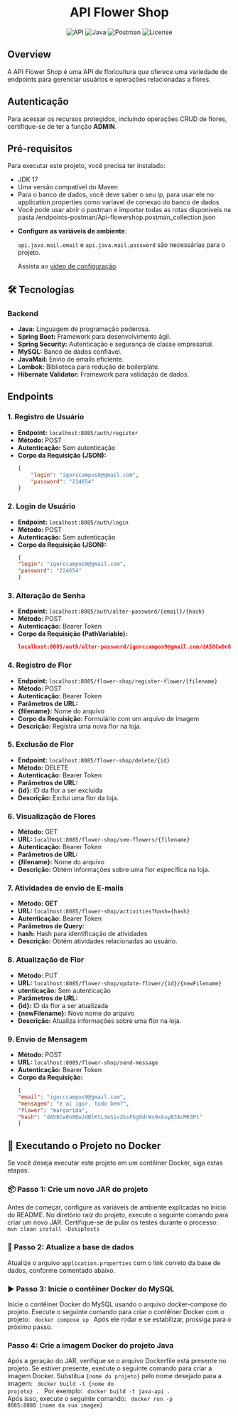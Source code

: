 <div align="center">

# API Flower Shop

![API](https://img.shields.io/badge/API-Flower%20Shop-green)
![Java](https://img.shields.io/badge/Java-17-orange)
![Postman](https://img.shields.io/badge/Postman-0290fcf9--6615--4929--9482--3d6375ae110e-blue)
![License](https://img.shields.io/badge/License-MIT-blue)
</div>

## Overview
A API Flower Shop é uma API de floricultura que oferece uma variedade de endpoints para gerenciar usuários e operações relacionadas a flores.

## Autenticação
Para acessar os recursos protegidos, incluindo operações CRUD de flores, certifique-se de ter a função **ADMIN**.

## Pré-requisitos

Para executar este projeto, você precisa ter instalado:

- JDK 17
- Uma versão compatível do Maven
- Para o banco de dados, você deve saber o seu ip, para usar ele no application.properties como variavel de conexao do banco de dados
- Você pode usar abrir o postman e importar todas as rotas disponiveis na pasta /endpoints-postman/Api-flowershop.postman_collection.json
- <p><strong>Configure as variáveis de ambiente</strong>:</p>
  <p><code>api.java.mail.email</code> e <code>api.java.mail.password</code> são necessárias para o projeto.</p>
  <p>Assista ao <a href="https://www.youtube.com/watch?v=bK5j-GDhq8M&feature=youtu.be">vídeo de configuração</a>.</p>


## 🛠️ Tecnologias

### Backend

- **Java:** Linguagem de programação poderosa.
- **Spring Boot:** Framework para desenvolvimento ágil.
- **Spring Security:** Autenticação e segurança de classe empresarial.
- **MySQL:** Banco de dados confiável.
- **JavaMail:** Envio de emails eficiente.
- **Lombok:** Biblioteca para redução de boilerplate.
- **Hibernate Validator:** Framework para validação de dados.

## Endpoints

### 1. Registro de Usuário

- **Endpoint:** `localhost:8085/auth/register`
- **Método:** POST
- **Autenticação:** Sem autenticação
- **Corpo da Requisição (JSON):**
  ```json
  {
      "login": "igorccampos9@gmail.com",
      "password": "224654"
  }

### 2. Login de Usuário

- **Endpoint:** `localhost:8085/auth/login`
- **Método:** POST
- **Autenticação:** Sem autenticação
- **Corpo da Requisição (JSON):**
  ```json
  {
  "login": "igorccampos9@gmail.com",
  "password": "224654"
  }

### 3. Alteração de Senha

- **Endpoint:** `localhost:8085/auth/alter-password/{email}/{hash}`
- **Método:** POST
- **Autenticação:** Bearer Token
- **Corpo da Requisição (PathVariable):**
  ```json
  localhost:8085/auth/alter-password/igorccampos9@gmail.com/dA58Cw0n8EwJdBlKtL3eSiv2ksFbg9drWx9xkuyB3AcMR3Pt

### 4. Registro de Flor

- **Endpoint:** `localhost:8085/flower-shop/register-flower/{filename}`
- **Método:** POST
- **Autenticação:** Bearer Token
- **Parâmetros de URL:**
- **{filename}:** Nome do arquivo
- **Corpo da Requisição:** Formulário com um arquivo de imagem
- **Descrição:** Registra uma nova flor na loja.

### 5. Exclusão de Flor

- **Endpoint:** `localhost:8085/flower-shop/delete/{id}`
- **Método:** DELETE
- **Autenticação:** Bearer Token
- **Parâmetros de URL:**
- **{id}:** ID da flor a ser excluída
- **Descrição:** Exclui uma flor da loja.

### 6. Visualização de Flores
- **Método:** GET
- **URL:** `localhost:8085/flower-shop/see-flowers/{filename}`
- **Autenticação:** Bearer Token
- **Parâmetros de URL:**
- **{filename}:** Nome do arquivo
- **Descrição:** Obtém informações sobre uma flor específica na loja.

### 7. Atividades de envio de E-mails
- **Método:** **GET**
- **URL:** `localhost:8085/flower-shop/activities?hash={hash}`
- **Autenticação:** Bearer Token
- **Parâmetros de Query:**
- **hash:** Hash para identificação de atividades
- **Descrição:** Obtém atividades relacionadas ao usuário.

### 8. Atualização de Flor
- **Método:** PUT
- **URL:** `localhost:8085/flower-shop/update-flower/{id}/{newFilename}`
- **utenticação:** Sem autenticação
- **Parâmetros de URL:**
- **{id}:** ID da flor a ser atualizada
- **{newFilename}:** Novo nome do arquivo
- **Descrição:** Atualiza informações sobre uma flor na loja.

### 9. Envio de Mensagem
- **Método:** POST
- **URL:** `localhost:8085/flower-shop/send-message`
- **Autenticação:** Bearer Token
- **Corpo da Requisição:**
  ```json
  {
  "email": "igorccampos9@gmail.com",
  "mensagem": "e ai igor, tudo bem?",
  "flower": "margarida",
  "hash": "dA58Cw0n8EwJdBlKtL3eSiv2ksFbg9drWx9xkuyB3AcMR3Pt"
  }


## 🐳 Executando o Projeto no Docker

Se você deseja executar este projeto em um contêiner Docker, siga estas etapas:

### 📦 Passo 1: Crie um novo JAR do projeto
Antes de começar, configure as variáveis de ambiente explicadas no início do README. No diretório raiz do projeto, execute o seguinte comando para criar um novo JAR. Certifique-se de pular os testes durante o processo:
<code>
mvn clean install -DskipTests
</code>

### 🐋 Passo 2: Atualize a base de dados
Atualize o arquivo `application.properties` com o link correto da base de dados, conforme comentado abaixo.

### ▶️ Passo 3: Inicie o contêiner Docker do MySQL
Inicie o contêiner Docker do MySQL usando o arquivo docker-compose do projeto. Execute o seguinte comando para criar o contêiner Docker com o projeto:
<code>
docker compose up
</code>
Após ele rodar e se estabilizar, prossiga para o próximo passo.

### Passo 4: Crie a imagem Docker do projeto Java
Após a geração do JAR, verifique se o arquivo Dockerfile está presente no projeto. Se estiver presente, execute o seguinte comando para criar a imagem Docker. Substitua `{nome do projeto}` pelo nome desejado para a imagem:
<code>
docker build -t {nome do projeto} .
</code>
Por exemplo:
<code>
docker build -t java-api .
</code>
Após isso, execute o seguinte comando:
<code>
docker run -p 8085:8080 {nome da sua imagem}
</code>

